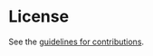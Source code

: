 # License

See the
[guidelines for contributions](https://github.com/VMatrix1900/draft-lsvr-bgp-spf-for-sdwan/blob/main/CONTRIBUTING.md).
